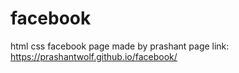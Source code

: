 # facebook
 html css facebook page made by prashant
page link: https://prashantwolf.github.io/facebook/
